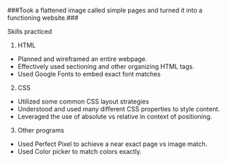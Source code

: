 ###Took a flattened image called simple pages and turned it into a functioning website.###

Skills practiced

1. HTML
  * Planned and wireframed an entire webpage.
  * Effectively used sectioning and other organizing HTML tags.
  * Used Google Fonts to embed exact font matches

2. CSS
  * Utilized some common CSS layout strategies
  * Understood and used many different CSS properties to style content.
  * Leveraged the use of absolute vs relative in context of positioning.

3. Other programs
  * Used Perfect Pixel to achieve a near exact page vs image match.
  * Used Color picker to match colors exactly.
